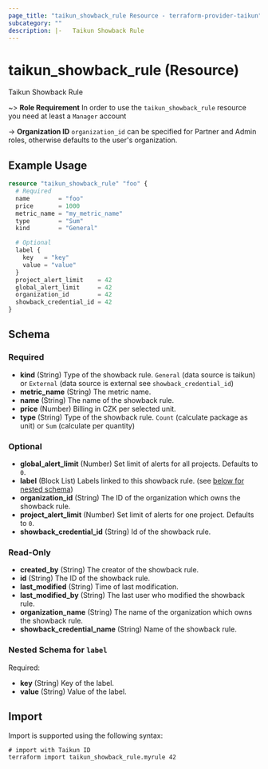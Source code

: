 ```yaml
---
page_title: "taikun_showback_rule Resource - terraform-provider-taikun"
subcategory: ""
description: |-   Taikun Showback Rule
---
```


# taikun_showback_rule (Resource)

Taikun Showback Rule

~> **Role Requirement** In order to use the `taikun_showback_rule` resource you need at least a `Manager` account

-> **Organization ID** `organization_id` can be specified for Partner and Admin roles, otherwise defaults to the user's
organization.

## Example Usage

```terraform
resource "taikun_showback_rule" "foo" {
  # Required
  name        = "foo"
  price       = 1000
  metric_name = "my_metric_name"
  type        = "Sum"
  kind        = "General"

  # Optional
  label {
    key   = "key"
    value = "value"
  }
  project_alert_limit    = 42
  global_alert_limit     = 42
  organization_id        = 42
  showback_credential_id = 42
}
```

<!-- schema generated by tfplugindocs -->
## Schema

### Required

- **kind** (String) Type of the showback rule. `General` (data source is taikun) or `External` (data source is external see `showback_credential_id`)
- **metric_name** (String) The metric name.
- **name** (String) The name of the showback rule.
- **price** (Number) Billing in CZK per selected unit.
- **type** (String) Type of the showback rule. `Count` (calculate package as unit) or `Sum` (calculate per quantity)

### Optional

- **global_alert_limit** (Number) Set limit of alerts for all projects. Defaults to `0`.
- **label** (Block List) Labels linked to this showback rule. (see [below for nested schema](#nestedblock--label))
- **organization_id** (String) The ID of the organization which owns the showback rule.
- **project_alert_limit** (Number) Set limit of alerts for one project. Defaults to `0`.
- **showback_credential_id** (String) Id of the showback rule.

### Read-Only

- **created_by** (String) The creator of the showback rule.
- **id** (String) The ID of the showback rule.
- **last_modified** (String) Time of last modification.
- **last_modified_by** (String) The last user who modified the showback rule.
- **organization_name** (String) The name of the organization which owns the showback rule.
- **showback_credential_name** (String) Name of the showback rule.

<a id="nestedblock--label"></a>
### Nested Schema for `label`

Required:

- **key** (String) Key of the label.
- **value** (String) Value of the label.

## Import

Import is supported using the following syntax:

```shell
# import with Taikun ID
terraform import taikun_showback_rule.myrule 42
```
